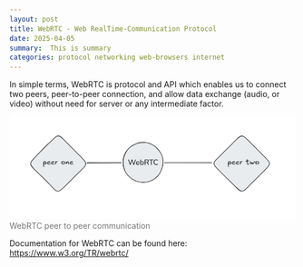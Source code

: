 ```yaml
---
layout: post
title: WebRTC - Web RealTime-Communication Protocol
date: 2025-04-05
summary:  This is summary
categories: protocol networking web-browsers internet
---
```


In simple terms, WebRTC is protocol and API which enables us to connect two peers, peer-to-peer connection, and allow data exchange (audio, or video) without need for server or any intermediate factor.

<figure style="margin: 0; margin-bottom: 1em;">
<img src="/images/webrtc_p2p.png" alt="WebRTC Peer-to-peer" style="border-radius: 0.4em;">
<figcaption style="color: #777;">WebRTC peer to peer communication</figcaption>
</figure>




Documentation for WebRTC can be found here: https://www.w3.org/TR/webrtc/
